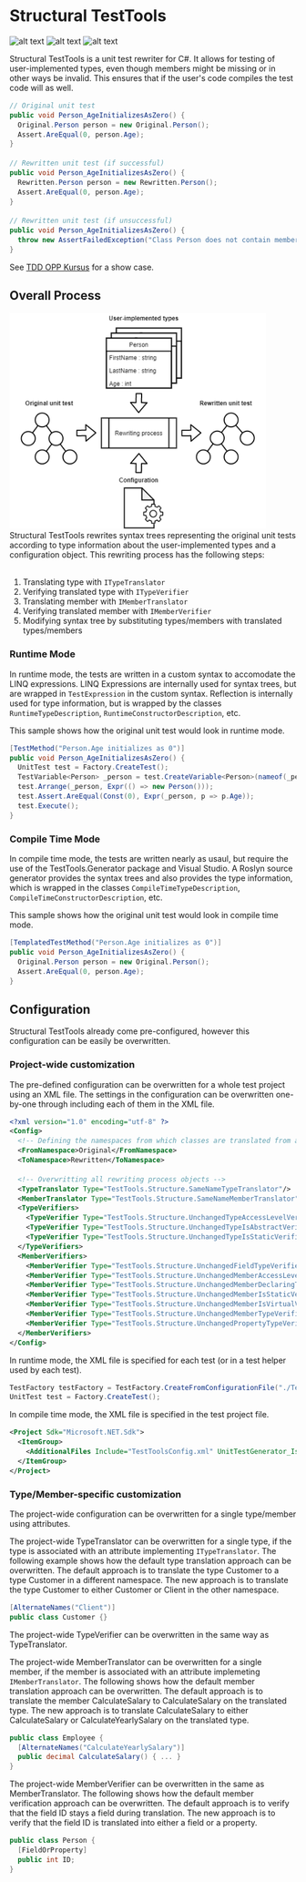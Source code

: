 # Structural TestTools
![alt text](https://img.shields.io/nuget/v/OleVanSanten.TestTools?label=TestTools%20nuget "TestTools nuget package")
![alt text](https://img.shields.io/nuget/v/OleVanSanten.TestTools.Generator?label=TestTools%20Generator%20nuget "TestTools Generator nuget package")
![alt text](https://img.shields.io/nuget/v/OleVanSanten.TestTools.MSTest?label=TestTools%20MSTest%20nuget "TestTools MSTest nuget package")

Structural TestTools is a unit test rewriter for C#. It allows for testing of user-implemented types, even though members might be missing or in other ways be invalid. This ensures that if the user's code compiles the test code will as well. 

```C#
// Original unit test 
public void Person_AgeInitializesAsZero() {
  Original.Person person = new Original.Person();
  Assert.AreEqual(0, person.Age);
}

// Rewritten unit test (if successful)
public void Person_AgeInitializesAsZero() {
  Rewritten.Person person = new Rewritten.Person();
  Assert.AreEqual(0, person.Age);
}

// Rewritten unit test (if unsuccessful)
public void Person_AgeInitializesAsZero() {
  throw new AssertFailedException("Class Person does not contain member Age");
}
```

See [TDD OPP Kursus](https://github.com/OleVanSanten/tdd-oop-exercises/tree/templated-syntax) for a show case. 

## Overall Process
<img src="Docs/Assets/OverallProcess.png" alt="drawing" width="450"/>
Structural TestTools rewrites syntax trees representing the original unit tests according to type information about the user-implemented types and a configuration object. This rewriting process has the following steps: 
<br></br>

1. Translating type with <code>ITypeTranslator</code>
2. Verifying translated type with <code>ITypeVerifier</code>
3. Translating member with <code>IMemberTranslator</code>
4. Verifying translated member with <code>IMemberVerifier</code>
5. Modifying syntax tree by substituting types/members with translated types/members

### Runtime Mode
In runtime mode, the tests are written in a custom syntax to accomodate the LINQ expressions. LINQ Expressions are internally used for syntax trees, but are wrapped in <code>TestExpression</code> in the custom syntax. Reflection is internally used for type information, but is wrapped by the classes <code>RuntimeTypeDescription</code>, <code>RuntimeConstructorDescription</code>, etc. 

This sample shows how the original unit test would look in runtime mode. 
```C#
[TestMethod("Person.Age initializes as 0")]
public void Person_AgeInitializesAsZero() {
  UnitTest test = Factory.CreateTest();
  TestVariable<Person> _person = test.CreateVariable<Person>(nameof(_person));
  test.Arrange(_person, Expr(() => new Person()));
  test.Assert.AreEqual(Const(0), Expr(_person, p => p.Age));
  test.Execute();
}
```

### Compile Time Mode
In compile time mode, the tests are written nearly as usaul, but require the use of the TestTools.Generator package and Visual Studio. A Roslyn source generator provides the syntax trees and also provides the type information, which is wrapped in the classes <code>CompileTimeTypeDescription</code>, <code>CompileTimeConstructorDescription</code>, etc. 

This sample shows how the original unit test would look in compile time mode. 
```C#
[TemplatedTestMethod("Person.Age initializes as 0")]
public void Person_AgeInitializesAsZero() {
  Original.Person person = new Original.Person();
  Assert.AreEqual(0, person.Age);
}
```

## Configuration
Structural TestTools already come pre-configured, however this configuration can be easily be overwritten. 

### Project-wide customization
The pre-defined configuration can be overwritten for a whole test project using an XML file. The settings in the configuration can be overwritten one-by-one through including each of them in the XML file. 
```XML
<?xml version="1.0" encoding="utf-8" ?>
<Config>
  <!-- Defining the namespaces from which classes are translated from and to -->
  <FromNamespace>Original</FromNamespace>
  <ToNamespace>Rewritten</ToNamespace>
  
  <!-- Overwritting all rewriting process objects --> 
  <TypeTranslator Type="TestTools.Structure.SameNameTypeTranslator"/>
  <MemberTranslator Type="TestTools.Structure.SameNameMemberTranslator"/>
  <TypeVerifiers>
    <TypeVerifier Type="TestTools.Structure.UnchangedTypeAccessLevelVerifier"/>
    <TypeVerifier Type="TestTools.Structure.UnchangedTypeIsAbstractVerifier"/>
    <TypeVerifier Type="TestTools.Structure.UnchangedTypeIsStaticVerifier"/>
  </TypeVerifiers>
  <MemberVerifiers>
    <MemberVerifier Type="TestTools.Structure.UnchangedFieldTypeVerifier"/>
    <MemberVerifier Type="TestTools.Structure.UnchangedMemberAccessLevelVerifier"/>
    <MemberVerifier Type="TestTools.Structure.UnchangedMemberDeclaringType"/>
    <MemberVerifier Type="TestTools.Structure.UnchangedMemberIsStaticVerifier"/>
    <MemberVerifier Type="TestTools.Structure.UnchangedMemberIsVirtualVerifier"/>
    <MemberVerifier Type="TestTools.Structure.UnchangedMemberTypeVerifier"/>
    <MemberVerifier Type="TestTools.Structure.UnchangedPropertyTypeVerifier"/>
  </MemberVerifiers>
</Config>
```

In runtime mode, the XML file is specified for each test (or in a test helper used by each test). 
```C#
TestFactory testFactory = TestFactory.CreateFromConfigurationFile("./TestToolsConfig.xml");
UnitTest test = Factory.CreateTest();
```

In compile time mode, the XML file is specified in the test project file. 
```XML
<Project Sdk="Microsoft.NET.Sdk">
  <ItemGroup>
    <AdditionalFiles Include="TestToolsConfig.xml" UnitTestGenerator_IsConfig="true" />
  </ItemGroup>
</Project>
```

### Type/Member-specific customization
The project-wide configuration can be overwritten for a single type/member using attributes. 

The project-wide TypeTranslator can be overwritten for a single type, if the type is associated with an attribute implementing <code>ITypeTranslator</code>. The following example shows how the default type translation approach can be overwritten. The default approach is to translate the type Customer to a type Customer in a different namespace. The new approach is to translate the type Customer to either Customer or Client in the other namespace. 
```C#
[AlternateNames("Client")]
public class Customer {}
```

The project-wide TypeVerifier can be overwritten in the same way as TypeTranslator. 

The project-wide MemberTranslator can be overwritten for a single member, if the member is associated with an attribute implemeting <code>IMemberTranslator</code>. The following shows how the default member translation approach can be overwritten. The default approach is to translate the member CalculateSalary to CalculateSalary on the translated type. The new approach is to translate CalculateSalary to either CalculateSalary or CalculateYearlySalary on the translated type.
```C#
public class Employee {
  [AlternateNames("CalculateYearlySalary")]
  public decimal CalculateSalary() { ... }
}
```

The project-wide MemberVerifier can be overwritten in the same as MemberTranslator. The following shows how the default member verification approach can be overwritten. The default approach is to verify that the field ID stays a field during translation. The new approach is to verify that the field ID is translated into either a field or a property. 
```C#
public class Person {
  [FieldOrProperty]
  public int ID;
}
```
